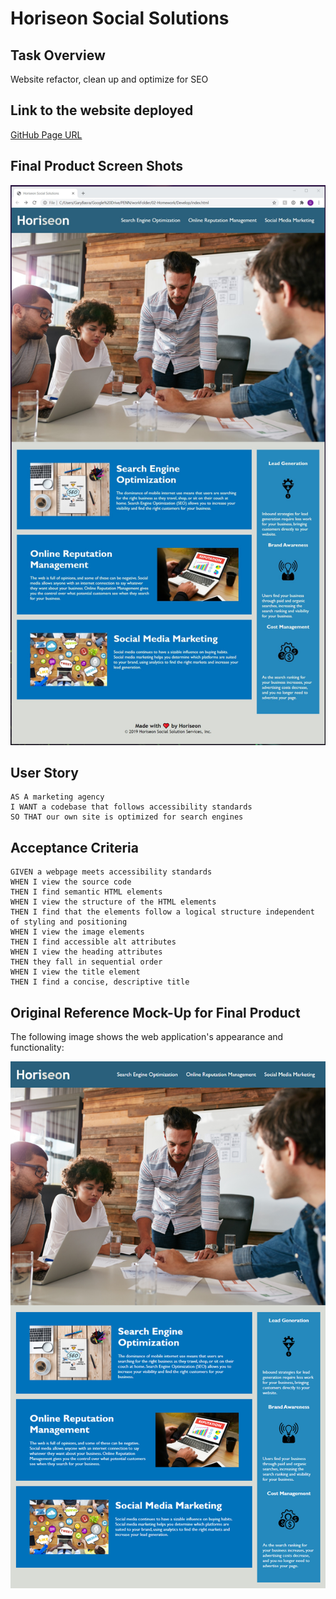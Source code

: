 # Horiseon Social Solutions

## Task Overview
Website refactor, clean up and optimize for SEO

## Link to the website deployed

[GitHub Page URL](https://grider27.github.io/homeWork1-Horiseon/)

## Final Product Screen Shots


![Final Product](./assets/images/finalProduct.jpg)

## User Story

```
AS A marketing agency
I WANT a codebase that follows accessibility standards
SO THAT our own site is optimized for search engines
```

## Acceptance Criteria

```
GIVEN a webpage meets accessibility standards
WHEN I view the source code
THEN I find semantic HTML elements
WHEN I view the structure of the HTML elements
THEN I find that the elements follow a logical structure independent of styling and positioning
WHEN I view the image elements
THEN I find accessible alt attributes
WHEN I view the heading attributes
THEN they fall in sequential order
WHEN I view the title element
THEN I find a concise, descriptive title
```

## Original Reference Mock-Up for Final Product

The following image shows the web application's appearance and functionality:

![code refactor demo](./assets/images/01-html-css-git-homework-demo.png)

